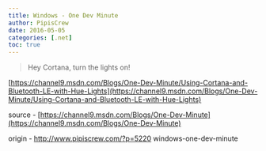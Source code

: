 ```yaml
---
title: Windows - One Dev Minute
author: PipisCrew
date: 2016-05-05
categories: [.net]
toc: true
---
```


> Hey Cortana, turn the lights on!

[https://channel9.msdn.com/Blogs/One-Dev-Minute/Using-Cortana-and-Bluetooth-LE-with-Hue-Lights](https://channel9.msdn.com/Blogs/One-Dev-Minute/Using-Cortana-and-Bluetooth-LE-with-Hue-Lights)

source - [https://channel9.msdn.com/Blogs/One-Dev-Minute](https://channel9.msdn.com/Blogs/One-Dev-Minute)

origin - http://www.pipiscrew.com/?p=5220 windows-one-dev-minute